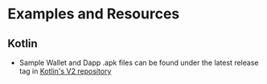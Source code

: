 # Examples and Resources

## Kotlin

- Sample Wallet and Dapp .apk files can be found under the latest release tag in [Kotlin's V2 repository](https://github.com/WalletConnect/WalletConnectKotlinV2/tags)